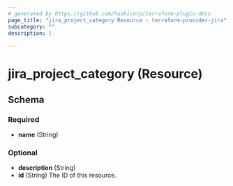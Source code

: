 ```yaml
---
# generated by https://github.com/hashicorp/terraform-plugin-docs
page_title: "jira_project_category Resource - terraform-provider-jira"
subcategory: ""
description: |-
  
---
```


# jira_project_category (Resource)





<!-- schema generated by tfplugindocs -->
## Schema

### Required

- **name** (String)

### Optional

- **description** (String)
- **id** (String) The ID of this resource.


